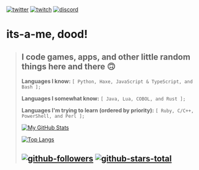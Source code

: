 [![twitter](https://img.shields.io/badge/-itsamedood-0D1117?logo=twitter&style=for-the-badge)](https://twitter.com/itsamedood)
[![twitch](https://img.shields.io/badge/-itsamedood-0D1117?logo=twitch&style=for-the-badge)](https://twitch.gg/itsamedood)
[![discord](https://img.shields.io/badge/-dood's_Hotel-0D1117?logo=discord&style=for-the-badge)](https://discord.gg/GW4uAx6fvv)
# **its-a-me, dood!** <!-- If you're reading this for whatever reason, my name is in some of my code & licenses if you look hard enough ;) -->
> ## I code games, apps, and other little random things here and there 🙃
>
> **Languages I know:** `[ Python, Haxe, JavaScript & TypeScript, and Bash ];`
>
> **Languages I somewhat know:** `[ Java, Lua, COBOL, and Rust ];`
>
> **Languages I'm trying to learn (ordered by priority):** `[ Ruby, C/C++, PowerShell, and Perl ];`
> 
> [![My GitHub Stats](https://github-readme-stats.vercel.app/api?username=itsamedood&show_icons=true&theme=blueberry)](https://github.com/anuraghazra/github-readme-stats)
>
> [![Top Langs](https://github-readme-stats.vercel.app/api/top-langs/?username=itsamedood&layout=compact&theme=blueberry)](https://github.com/anuraghazra/github-readme-stats)
>
> [![github-followers](https://img.shields.io/github/followers/itsamedood?style=social)](https://github.com/itsamedood)
> [![github-stars-total](https://img.shields.io/github/stars/itsamedood?affiliations=OWNER%2CCOLLABORATOR&style=social)](https://github.com/itsamedood)
> ---

